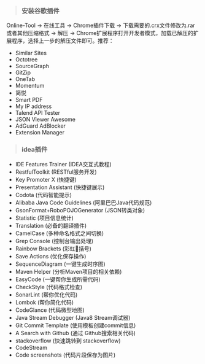> ### 安装谷歌插件

Online-Tool  ->  在线工具  ->  Chrome插件下载  ->  下载需要的.crx文件修改为.rar或者其他压缩格式  ->  解压  ->  Chrome扩展程序打开开发者模式，加载已解压的扩展程序，选择上一步的解压文件即可。推荐： 
- Similar Sites  
- Octotree  
- SourceGraph  
- GitZip 
- OneTab  
- Momentum  
- 简悦  
- Smart PDF  
- My IP address  
- Talend API Tester  
- JSON Viewer Awesome  
- AdGuard AdBlocker  
- Extension Manager  
> ### idea插件  
 
- IDE Features Trainer  (IDEA交互式教程)  
- RestfulToolkit  (RESTful服务开发)  
- Key Promoter X  (快捷键)  
- Presentation Assistant  (快捷键展示)  
- Codota  (代码智能提示)  
- Alibaba Java Code Guidelines  (阿里巴巴Java代码规范)  
- GsonFormat+RoboPOJOGenerator  (JSON转类对象)  
- Statistic  (项目信息统计)  
- Translation  (必备的翻译插件)  
- CamelCase  (多种命名格式之间切换)  
- Grep Console  (控制台输出处理)
- Rainbow Brackets  (彩虹🌈括号)
- Save Actions  (优化保存操作)
- SequenceDiagram  (一键生成时序图)
- Maven Helper  (分析Maven项目的相关依赖)
- EasyCode  (一键帮你生成所需代码)
- CheckStyle  (代码格式检查)
- SonarLint  (帮你优化代码)
- Lombok  (帮你简化代码)
- CodeGlance  (代码微型地图)
- Java Stream Debugger  (Java8 Stream调试器)
- Git Commit Template  (使用模板创建commit信息)  
- A Search with Github  (通过 Github搜索相关代码)  
- stackoverflow  (快速跳转到 stackoverflow)  
- CodeStream  
- Code screenshots  (代码片段保存为图片)  
